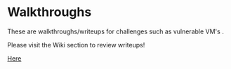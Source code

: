 # Walkthroughs
These are walkthroughs/writeups for challenges such as vulnerable VM's .

Please visit the Wiki section to review writeups!

[Here](https://github.com/DavidBrosnan/Walkthroughs/wiki)
